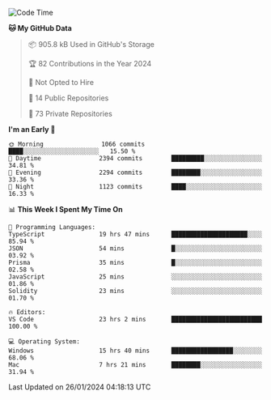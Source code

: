 <!--START_SECTION:waka-->
![Code Time](http://img.shields.io/badge/Code%20Time-5%2C158%20hrs%2028%20mins-blue)

**🐱 My GitHub Data** 

> 📦 905.8 kB Used in GitHub's Storage 
 > 
> 🏆 82 Contributions in the Year 2024
 > 
> 🚫 Not Opted to Hire
 > 
> 📜 14 Public Repositories 
 > 
> 🔑 73 Private Repositories 
 > 
**I'm an Early 🐤** 

```text
🌞 Morning                1066 commits        ████░░░░░░░░░░░░░░░░░░░░░   15.50 % 
🌆 Daytime                2394 commits        █████████░░░░░░░░░░░░░░░░   34.81 % 
🌃 Evening                2294 commits        ████████░░░░░░░░░░░░░░░░░   33.36 % 
🌙 Night                  1123 commits        ████░░░░░░░░░░░░░░░░░░░░░   16.33 % 
```


📊 **This Week I Spent My Time On** 

```text
💬 Programming Languages: 
TypeScript               19 hrs 47 mins      █████████████████████░░░░   85.94 % 
JSON                     54 mins             █░░░░░░░░░░░░░░░░░░░░░░░░   03.92 % 
Prisma                   35 mins             █░░░░░░░░░░░░░░░░░░░░░░░░   02.58 % 
JavaScript               25 mins             ░░░░░░░░░░░░░░░░░░░░░░░░░   01.86 % 
Solidity                 23 mins             ░░░░░░░░░░░░░░░░░░░░░░░░░   01.70 % 

🔥 Editors: 
VS Code                  23 hrs 2 mins       █████████████████████████   100.00 % 

💻 Operating System: 
Windows                  15 hrs 40 mins      █████████████████░░░░░░░░   68.06 % 
Mac                      7 hrs 21 mins       ████████░░░░░░░░░░░░░░░░░   31.94 % 
```


 Last Updated on 26/01/2024 04:18:13 UTC
<!--END_SECTION:waka-->

